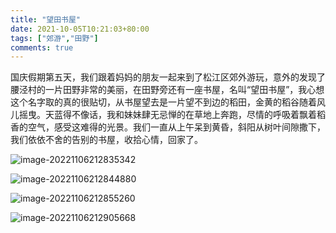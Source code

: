```yaml
---
title: "望田书屋"
date: 2021-10-05T10:21:03+80:00
tags: ["郊游","田野"]
comments: true
---
```


国庆假期第五天，我们跟着妈妈的朋友一起来到了松江区郊外游玩，意外的发现了腰泾村的一片田野非常的美丽，在田野旁还有一座书屋，名叫“望田书屋”，我心想这个名字取的真的很贴切，从书屋望去是一片望不到边的稻田，金黄的稻谷随着风儿摇曳。天蓝得不像话，我和妹妹肆无忌惮的在草地上奔跑，尽情的呼吸着飘着稻香的空气，感受这难得的光景。我们一直从上午呆到黄昏，斜阳从树叶间隙撒下，我们依依不舍的告别的书屋，收拾心情，回家了。



![image-20221106212835342](https://static.fifsky.com/upload/20221106/image-20221106212835342.png)



![image-20221106212844880](https://static.fifsky.com/upload/20221106/image-20221106212844880.png)



![image-20221106212855260](https://static.fifsky.com/upload/20221106/image-20221106212855260.png)



![image-20221106212905668](https://static.fifsky.com/upload/20221106/image-20221106212905668.png)
